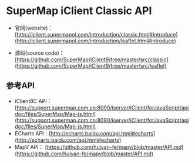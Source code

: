 # SuperMap iClient Classic API

*   官网(website)：[http://iclient.supermapol.com/introduction/classic.html#introduce](http://iclient.supermapol.com/introduction/leaflet.html#introduce)

*   源码(source code)：[https://github.com/SuperMap/iClient9/tree/master/src/classic](https://github.com/SuperMap/iClient9/tree/master/src/leaflet)

## 参考API

*   iClient8C API：[http://support.supermap.com.cn:8090/iserver/iClient/forJavaScript/apidoc/files/SuperMap/Map-js.html](http://support.supermap.com.cn:8090/iserver/iClient/forJavaScript/apidoc/files/SuperMap/Map-js.html)
*   ECharts API：[http://echarts.baidu.com/api.html#echarts](http://echarts.baidu.com/api.html#echarts)
*   MapV API：   [https://github.com/huiyan-fe/mapv/blob/master/API.md](https://github.com/huiyan-fe/mapv/blob/master/API.md)
